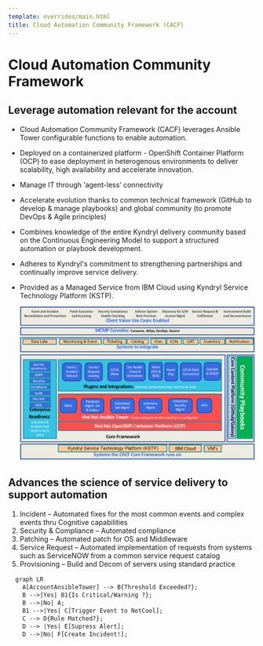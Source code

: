 ```yaml
---
template: overrides/main.html
title: Cloud Automation Community Framework (CACF)
---
```

# Cloud Automation Community Framework
## Leverage automation relevant for the account

* Cloud Automation Community Framework (CACF) leverages Ansible Tower configurable functions to enable automation.
* Deployed on a containerized platform - OpenShift Container Platform (OCP) to ease deployment in heterogenous environments to deliver scalability, high availability and accelerate innovation.
* Manage IT through ‘agent-less’ connectivity
* Accelerate evolution thanks to common technical framework (GitHub to develop & manage playbooks) and global community (to promote DevOps & Agile principles)
* Combines knowledge of the entire Kyndryl delivery community based on the Continuous Engineering Model to support a structured automation or playbook development.
* Adheres to Kyndryl's commitment to strengthening partnerships and continually improve service delivery. 
* Provided as a Managed Service from IBM Cloud using Kyndryl Service Technology Platform (KSTP).

  ![CACF](../8tools/assets/images/cacf.png)

## Advances the science of service delivery to support automation

1. Incident – Automated fixes for the most common events and complex events thru Cognitive capabilities
2. Security & Compliance  – Automated compliance
3. Patching – Automated patch for OS and Middleware
4. Service Request – Automated implementation of requests from systems such as ServiceNOW from a common service request catalog
6. Provisioning – Build and Decom of servers using standard practice

``` mermaid
  graph LR
    A[AccountAnsibleTower] --> B{Threshold Exceeded?};
    B -->|Yes| B1{Is Critical/Warning ?};
    B -->|No| A;
    B1 -->|Yes| C[Trigger Event to NetCool];
    C --> D{Rule Matched?};
    D --> |Yes| E[Supress Alert];
    D -->|No| F[Create Incident!];
```         
    



